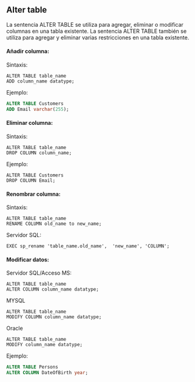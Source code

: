 ## Alter table

La sentencia ALTER TABLE se utiliza para agregar, eliminar o modificar columnas en una tabla existente.
La sentencia ALTER TABLE también se utiliza para agregar y eliminar varias restricciones en una tabla existente.

#### Añadir columna:

Sintaxis:

```ssh
ALTER TABLE table_name
ADD column_name datatype;
```

Ejemplo:

```sql
ALTER TABLE Customers
ADD Email varchar(255);
```

#### Eliminar columna:

Sintaxis:

```ssh
ALTER TABLE table_name
DROP COLUMN column_name;
```

Ejemplo:

```ssh
ALTER TABLE Customers
DROP COLUMN Email;
```

#### Renombrar columna:

Sintaxis:
```ssh
ALTER TABLE table_name
RENAME COLUMN old_name to new_name;
```

Servidor SQL:
```ssh
EXEC sp_rename 'table_name.old_name',  'new_name', 'COLUMN';
```

#### Modificar datos:

Servidor SQL/Acceso MS:

```ssh
ALTER TABLE table_name
ALTER COLUMN column_name datatype;
```

MYSQL

```ssh
ALTER TABLE table_name
MODIFY COLUMN column_name datatype;
```

Oracle

```ssh
ALTER TABLE table_name
MODIFY column_name datatype;
```

Ejemplo:

```sql
ALTER TABLE Persons
ALTER COLUMN DateOfBirth year;
```